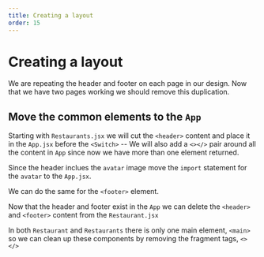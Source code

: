 ```yaml
---
title: Creating a layout
order: 15
---
```


# Creating a layout

We are repeating the header and footer on each page in our design. Now that we
have two pages working we should remove this duplication.

## Move the common elements to the `App`

Starting with `Restaurants.jsx` we will cut the `<header>` content and place it
in the `App.jsx` before the `<Switch>` -- We will also add a `<></>` pair around
all the content in `App` since now we have more than one element returned.

Since the header inclues the `avatar` image move the `import` statement for the
`avatar` to the `App.jsx`.

We can do the same for the `<footer>` element.

Now that the header and footer exist in the `App` we can delete the `<header>`
and `<footer>` content from the `Restaurant.jsx`

In both `Restaurant` and `Restaurants` there is only one main element, `<main>`
so we can clean up these components by removing the fragment tags, `<></>`

<GithubCommitViewer repo="gstark/TacoTuesday" commit="7555464618f9ea604ef5f8bdef8a4cbadba27e90" />
